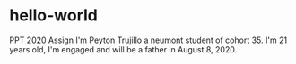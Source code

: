 # hello-world
PPT 2020 Assign
I'm Peyton Trujillo a neumont student of cohort 35. I'm 21 years old, I'm engaged and will be a father in August 8, 2020. 
